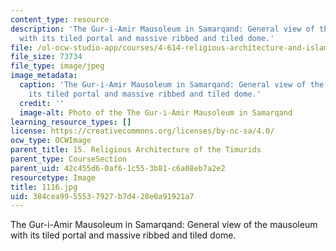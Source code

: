 ```yaml
---
content_type: resource
description: 'The Gur-i-Amir Mausoleum in Samarqand: General view of the mausoleum
  with its tiled portal and massive ribbed and tiled dome.'
file: /ol-ocw-studio-app/courses/4-614-religious-architecture-and-islamic-cultures-fall-2002/384cea9955537927b7d428e0a91921a7_1116.jpg
file_size: 73734
file_type: image/jpeg
image_metadata:
  caption: 'The Gur-i-Amir Mausoleum in Samarqand: General view of the mausoleum with
    its tiled portal and massive ribbed and tiled dome.'
  credit: ''
  image-alt: Photo of the The Gur-i-Amir Mausoleum in Samarqand
learning_resource_types: []
license: https://creativecommons.org/licenses/by-nc-sa/4.0/
ocw_type: OCWImage
parent_title: 15. Religious Architecture of the Timurids
parent_type: CourseSection
parent_uid: 42c455d6-0af6-1c55-3b81-c6a08eb7a2e2
resourcetype: Image
title: 1116.jpg
uid: 384cea99-5553-7927-b7d4-28e0a91921a7
---
```

The Gur-i-Amir Mausoleum in Samarqand: General view of the mausoleum with its tiled portal and massive ribbed and tiled dome.